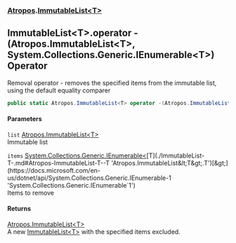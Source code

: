 ### [Atropos](./Atropos.md 'Atropos').[ImmutableList&lt;T&gt;](./ImmutableList-T-.md 'Atropos.ImmutableList&lt;T&gt;')
## ImmutableList&lt;T&gt;.operator -(Atropos.ImmutableList&lt;T&gt;, System.Collections.Generic.IEnumerable&lt;T&gt;) Operator
Removal operator - removes the specified items from the immutable list, using the default equality comparer  
```csharp
public static Atropos.ImmutableList<T> operator -(Atropos.ImmutableList<T> list, System.Collections.Generic.IEnumerable<T> items);
```
#### Parameters
<a name='Atropos-ImmutableList-T--op_Subtraction(Atropos-ImmutableList-T-_System-Collections-Generic-IEnumerable-T-)-list'></a>
`list` [Atropos.ImmutableList&lt;](./ImmutableList-T-.md 'Atropos.ImmutableList&lt;T&gt;')[T](./ImmutableList-T-.md#Atropos-ImmutableList-T--T 'Atropos.ImmutableList&lt;T&gt;.T')[&gt;](./ImmutableList-T-.md 'Atropos.ImmutableList&lt;T&gt;')  
Immutable list  
  
<a name='Atropos-ImmutableList-T--op_Subtraction(Atropos-ImmutableList-T-_System-Collections-Generic-IEnumerable-T-)-items'></a>
`items` [System.Collections.Generic.IEnumerable&lt;](https://docs.microsoft.com/en-us/dotnet/api/System.Collections.Generic.IEnumerable-1 'System.Collections.Generic.IEnumerable`1')[T](./ImmutableList-T-.md#Atropos-ImmutableList-T--T 'Atropos.ImmutableList&lt;T&gt;.T')[&gt;](https://docs.microsoft.com/en-us/dotnet/api/System.Collections.Generic.IEnumerable-1 'System.Collections.Generic.IEnumerable`1')  
Items to remove  
  
#### Returns
[Atropos.ImmutableList&lt;](./ImmutableList-T-.md 'Atropos.ImmutableList&lt;T&gt;')[T](./ImmutableList-T-.md#Atropos-ImmutableList-T--T 'Atropos.ImmutableList&lt;T&gt;.T')[&gt;](./ImmutableList-T-.md 'Atropos.ImmutableList&lt;T&gt;')  
A new [ImmutableList&lt;T&gt;](./ImmutableList-T-.md 'Atropos.ImmutableList&lt;T&gt;') with the specified items excluded.  
